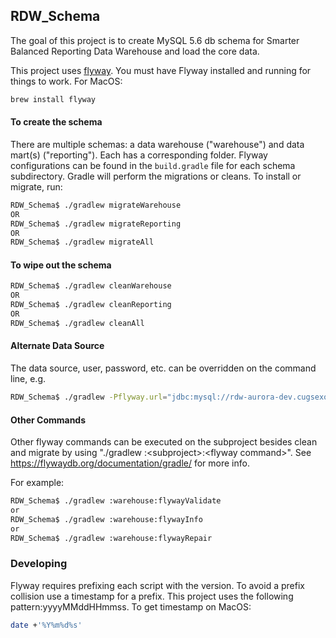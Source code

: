 ## RDW_Schema 
The goal of this project is to create MySQL 5.6 db schema for Smarter Balanced Reporting Data Warehouse and load the core data.

This project uses [flyway](https://flywaydb.org/getstarted). You must have Flyway installed and running for things to work. 
For MacOS: 
```bash
brew install flyway 
```

#### To create the schema 
There are multiple schemas: a data warehouse ("warehouse") and data mart(s) ("reporting"). Each has a corresponding folder. 
Flyway configurations can be found in the `build.gradle` file for each schema subdirectory.
Gradle will perform the migrations or cleans.
To install or migrate, run:
```bash
RDW_Schema$ ./gradlew migrateWarehouse
OR
RDW_Schema$ ./gradlew migrateReporting
OR
RDW_Schema$ ./gradlew migrateAll
```

#### To wipe out the schema
```bash
RDW_Schema$ ./gradlew cleanWarehouse
OR
RDW_Schema$ ./gradlew cleanReporting
OR
RDW_Schema$ ./gradlew cleanAll
```

#### Alternate Data Source
The data source, user, password, etc. can be overridden on the command line, e.g.
```bash
RDW_Schema$ ./gradlew -Pflyway.url="jdbc:mysql://rdw-aurora-dev.cugsexobhx8t.us-west-2.rds.amazonaws.com:3306/" -Pflyway.user=sbac -Pflyway.password=mypassword cleanAll
```

#### Other Commands
Other flyway commands can be executed on the subproject besides clean and migrate by using "./gradlew :\<subproject\>:\<flyway command\>". See https://flywaydb.org/documentation/gradle/ for more info.

For example:
```bash
RDW_Schema$ ./gradlew :warehouse:flywayValidate
or
RDW_Schema$ ./gradlew :warehouse:flywayInfo
or
RDW_Schema$ ./gradlew :warehouse:flywayRepair
```



### Developing
Flyway requires prefixing each script with the version. To avoid a prefix collision use a timestamp for a prefix. 
This project uses the following pattern:yyyyMMddHHmmss. To get timestamp on MacOS:
```bash
date +'%Y%m%d%s'
```
